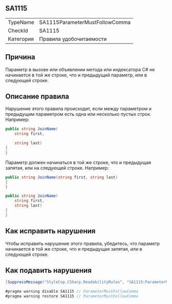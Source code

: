 ﻿## SA1115

<table>
<tr>
  <td>TypeName</td>
  <td>SA1115ParameterMustFollowComma</td>
</tr>
<tr>
  <td>CheckId</td>
  <td>SA1115</td>
</tr>
<tr>
  <td>Категория</td>
  <td>Правила удобочитаемости</td>
</tr>
</table>

## Причина

Параметр в вызове или объявлении метода или индексатора C# не начинается в той же строке, что и предыдущий параметр, или в следующей строке.

## Описание правила

Нарушение этого правила происходит, если между параметром и предыдущим параметром есть одна или несколько пустых строк. Например:

```csharp
public string JoinName(
    string first, 

    string last)
{
}
```

Параметр должен начинаться в той же строке, что и предыдущая запятая, или на следующей строке. Например:

```csharp
public string JoinName(string first, string last)
{
}

public string JoinName(
    string first, 
    string last)
{
}
```

## Как исправить нарушения

Чтобы исправить нарушение этого правила, убедитесь, что параметр начинается в той же строке, что и предыдущая запятая, или в следующей строке.

## Как подавить нарушения

```csharp
[SuppressMessage("StyleCop.CSharp.ReadabilityRules", "SA1115:ParameterMustFollowComma", Justification = "Reviewed.")]
```

```csharp
#pragma warning disable SA1115 // ParameterMustFollowComma
#pragma warning restore SA1115 // ParameterMustFollowComma
```